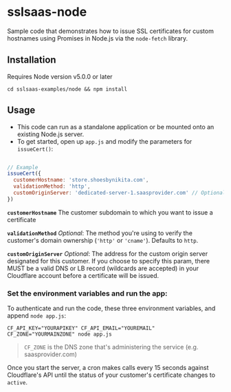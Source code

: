 # sslsaas-node
Sample code that demonstrates how to issue SSL certificates for custom hostnames using Promises in Node.js via the `node-fetch` library.

## Installation

Requires Node version v5.0.0 or later
```
cd sslsaas-examples/node && npm install
```
## Usage
* This code can run as a standalone application or be mounted onto an existing Node.js server. 
* To get started, open up `app.js` and modify the parameters for `issueCert()`:
```javascript

// Example
issueCert({
  customerHostname: 'store.shoesbynikita.com',
  validationMethod: 'http',
  customOriginServer: 'dedicated-server-1.saasprovider.com' // Optional
})
```
**`customerHostname`**
The customer subdomain to which you want to issue a certificate

**`validationMethod`**
_Optional_: The method you're using to verify the customer's domain ownership (`'http'` or `'cname'`). Defaults to `http`.

**`customOriginServer`**
_Optional_: The address for the custom origin server designated for this customer. If you choose to specify this param, there MUST be a valid DNS or LB record (wildcards are accepted) in your Cloudflare account before a certificate will be issued.

### Set the environment variables and run the app:

To authenticate and run the code, these three environment variables, and append `node app.js`:
```
CF_API_KEY="YOURAPIKEY" CF_API_EMAIL="YOUREMAIL" CF_ZONE="YOURMAINZONE" node app.js
```
> `CF_ZONE` is the DNS zone that's administering the service (e.g. saasprovider.com)

Once you start the server, a cron makes calls every 15 seconds against Cloudflare's API until the status of your customer's certificate changes to `active`.

